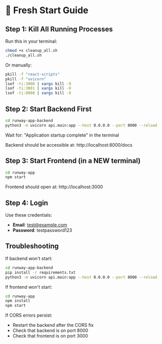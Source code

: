 # 🚀 Fresh Start Guide

## Step 1: Kill All Running Processes

Run this in your terminal:

```bash
chmod +x cleanup_all.sh
./cleanup_all.sh
```

Or manually:
```bash
pkill -f "react-scripts"
pkill -f "uvicorn"
lsof -ti:3000 | xargs kill -9
lsof -ti:3001 | xargs kill -9
lsof -ti:8000 | xargs kill -9
```

## Step 2: Start Backend First

```bash
cd runway-app-backend
python3 -m uvicorn api.main:app --host 0.0.0.0 --port 8000 --reload
```

Wait for: "Application startup complete" in the terminal

Backend should be accessible at: http://localhost:8000/docs

## Step 3: Start Frontend (in a NEW terminal)

```bash
cd runway-app
npm start
```

Frontend should open at: http://localhost:3000

## Step 4: Login

Use these credentials:
- **Email**: test@example.com
- **Password**: testpassword123

## Troubleshooting

If backend won't start:
```bash
cd runway-app-backend
pip install -r requirements.txt
python3 -m uvicorn api.main:app --host 0.0.0.0 --port 8000 --reload
```

If frontend won't start:
```bash
cd runway-app
npm install
npm start
```

If CORS errors persist:
- Restart the backend after the CORS fix
- Check that backend is on port 8000
- Check that frontend is on port 3000




